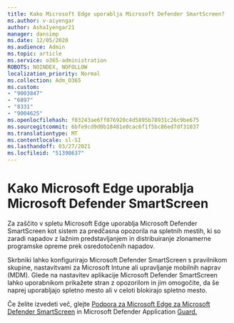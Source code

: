 ```yaml
---
title: Kako Microsoft Edge uporablja Microsoft Defender SmartScreen?
ms.author: v-aiyengar
author: AshaIyengar21
manager: dansimp
ms.date: 12/05/2020
ms.audience: Admin
ms.topic: article
ms.service: o365-administration
ROBOTS: NOINDEX, NOFOLLOW
localization_priority: Normal
ms.collection: Adm_O365
ms.custom:
- "9003847"
- "6897"
- "8331"
- "9004625"
ms.openlocfilehash: f03243ae6ff076920c4d5895b78931c26c9be675
ms.sourcegitcommit: 6bfe9cd9d0b18481e0cac6f1f5bc86ed7df31037
ms.translationtype: MT
ms.contentlocale: sl-SI
ms.lasthandoff: 03/27/2021
ms.locfileid: "51398637"
---
```

# <a name="how-microsoft-edge-uses-microsoft-defender-smartscreen"></a>Kako Microsoft Edge uporablja Microsoft Defender SmartScreen

Za zaščito v spletu Microsoft Edge uporablja Microsoft Defender SmartScreen kot sistem za predčasna opozorila na spletnih mestih, ki so zaradi napadov z lažnim predstavljanjem in distribuiranje zlonamerne programske opreme prek osredotočenih napadov.

Skrbniki lahko konfigurirajo Microsoft Defender SmartScreen s pravilnikom skupine, nastavitvami za Microsoft Intune ali upravljanje mobilnih naprav (MDM). Glede na nastavitev aplikacije Microsoft Defender SmartScreen lahko uporabnikom prikažete stran z opozorilom in jim omogočite, da še naprej uporabljajo spletno mesto ali v celoti blokirajo spletno mesto.

Če želite izvedeti več, glejte [Podpora za Microsoft Edge za Microsoft Defender SmartScreen](https://go.microsoft.com/fwlink/?linkid=2133081) in Microsoft Defender Application [Guard.](https://go.microsoft.com/fwlink/?linkid=2132839)